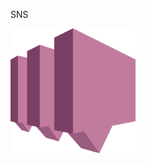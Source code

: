 SNS

<img src="https://github.com/vaibhavkapase1302/AWS-Services/blob/main/SNS/AWS%20SNS%20Logo.png" width="200" height="200" alt="AWS SNS Logo">
